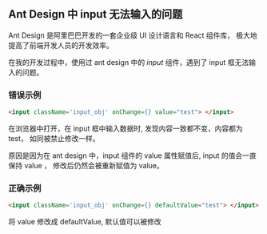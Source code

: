 ## Ant Design 中 input 无法输入的问题
Ant Design 是阿里巴巴开发的一套企业级 UI 设计语言和 React 组件库， 极大地提高了前端开发人员的开发效率。

在我的开发过程中，使用过 ant design 中的 *input* 组件，遇到了 input 框无法输入的问题。

### 错误示例

```html
<input className='input_obj' onChange={} value="test"> </input>
```

在浏览器中打开，在 input 框中输入数据时,  发现内容一致都不变，内容都为 test， 如同被禁止修改一样。

原因是因为在 ant design 中，input 组件的 value 属性赋值后, input 的值会一直保持 value ， 修改后仍然会被重新赋值为 value。

### 正确示例

```html
<input className='input_obj' onChange={} defaultValue="test"> </input>
```

将 value 修改成 defaultValue, 默认值可以被修改

